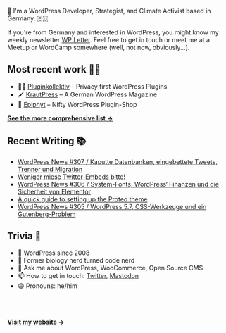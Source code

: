 👋 I'm a WordPress Developer, Strategist, and Climate Activist based in Germany. 🇪🇺

If you're from Germany and interested in WordPress, you might know my weekly newsletter [WP Letter](https://wpletter.de/). Feel free to get in touch or meet me at a Meetup or WordCamp somewhere (well, not now, obviously...).


## Most recent work 👷‍♂️

- 👨‍💻 [Pluginkollektiv](https://github.com/pluginkollektiv) – Privacy first WordPress Plugins
- 🖌️ [KrautPress](https://krautpress.de) – A German WordPress Magazine
- 🌱 [Epiphyt](https://epiph.yt) – Nifty WordPress Plugin-Shop

**[See the more comprehensive list &rarr;](https://simonkraft.com/what-i-do)**


## Recent Writing 📚

<!-- BLOG-POST-LIST:START -->
- [WordPress News #307 / Kaputte Datenbanken, eingebettete Tweets, Trenner und Migration](https://feed.wpletter.de/link/14399/14382290/307)
- [Weniger miese Twitter-Embeds bitte!](https://simon.blog/2021/miese-twitter-embeds/)
- [WordPress News #306 / System-Fonts, WordPress‘ Finanzen und die Sicherheit von Elementor](https://feed.wpletter.de/link/14399/14366941/306)
- [A quick guide to setting up the Proteo theme](https://yithemes.com/blog/yit-news/quick-guide-to-setting-up-the-proteo-theme/)
- [WordPress News #305 / WordPress 5.7, CSS-Werkzeuge und ein Gutenberg-Problem](https://feed.wpletter.de/link/14399/14353846/305)
<!-- BLOG-POST-LIST:END -->


## Trivia 🤪

- 👴 WordPress since 2008
- 🌱 Former biology nerd turned code nerd
- 💬 Ask me about WordPress, WooCommerce, Open Source CMS
- 📫 How to get in touch: [Twitter](https://twitter.com/krafit), [Mastodon](https://dewp.space/@simon)
- 😄 Pronouns: he/him

<br/><br/><br/>
**[Visit my website &rarr;](https://simonkraft.com)**